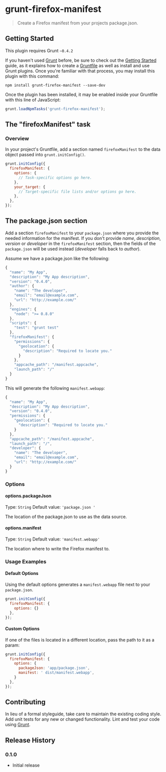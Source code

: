 # grunt-firefox-manifest

> Create a Firefox manifest from your projects package.json.

## Getting Started
This plugin requires Grunt `~0.4.2`

If you haven't used [Grunt](http://gruntjs.com/) before, be sure to check out the [Getting Started](http://gruntjs.com/getting-started) guide, as it explains how to create a [Gruntfile](http://gruntjs.com/sample-gruntfile) as well as install and use Grunt plugins. Once you're familiar with that process, you may install this plugin with this command:

```shell
npm install grunt-firefox-manifest --save-dev
```

Once the plugin has been installed, it may be enabled inside your Gruntfile with this line of JavaScript:

```js
grunt.loadNpmTasks('grunt-firefox-manifest');
```

## The "firefoxManifest" task

### Overview
In your project's Gruntfile, add a section named `firefoxManifest` to the data object passed into `grunt.initConfig()`.

```js
grunt.initConfig({
  firefoxManifest: {
    options: {
      // Task-specific options go here.
    },
    your_target: {
      // Target-specific file lists and/or options go here.
    },
  },
});
```

## The package.json section

Add a section `firefoxManifest` to your `package.json` where you provide the needed information for the manifest. If you don't provide *name*, *description*, *version* or *developer* in the `firefoxManifest` section, then the fields of the `package.json` will be used instead (*developer* falls back to *author*).

Assume we have a package.json like the following:

```js
{
  "name": "My App",
  "description": "My App description",
  "version": "0.4.0",
  "author": {
    "name": "The developer",
    "email": "email@example.com",
    "url": "http://example.com/"
  },
  "engines": {
    "node": ">= 0.8.0"
  },
  "scripts": {
    "test": "grunt test"
  },
  "firefoxManifest": {
    "permissions": {
      "geolocation": {
        "description": "Required to locate you."
      }
    },
    "appcache_path": "/manifest.appcache",
    "launch_path": "/"
  }
}
```

This will generate the following `manifest.webapp`:

```js
{
  "name": "My App",
  "description": "My App description",
  "version": "0.4.0",
  "permissions": {
    "geolocation": {
      "description": "Required to locate you."
    }
  },
  "appcache_path": "/manifest.appcache",
  "launch_path": "/",
  "developer": {
    "name": "The developer",
    "email": "email@example.com",
    "url": "http://example.com/"
  }
}
```

### Options

#### options.packageJson
Type: `String`
Default value: `'package.json '`

The location of the package.json to use as the data source.

#### options.manifest
Type: `String`
Default value: `'manifest.webapp'`

The location where to write the Firefox manifest to.

### Usage Examples

#### Default Options
Using the default options generates a `manifest.webapp` file next to your `package.json`.

```js
grunt.initConfig({
  firefoxManifest: {
    options: {}
  },
});
```

#### Custom Options
If one of the files is located in a different location, pass the path to it as a param:

```js
grunt.initConfig({
  firefoxManifest: {
    options: {
      packageJson: 'app/package.json',
      manifest: ' dist/manifest.webapp',
    }
  },
});
```

## Contributing
In lieu of a formal styleguide, take care to maintain the existing coding style. Add unit tests for any new or changed functionality. Lint and test your code using [Grunt](http://gruntjs.com/).

## Release History

### 0.1.0
* Initial release
